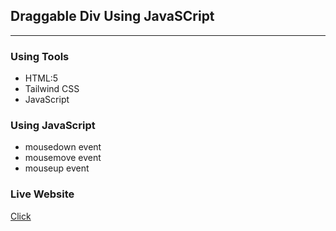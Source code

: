 ## Draggable Div Using JavaSCript
****

### Using Tools
* HTML:5
* Tailwind CSS
* JavaScript

### Using JavaScript
* mousedown event
* mousemove event
* mouseup event

### Live Website
<a href="https://rejoyanislam.github.io/draggable-div-using-javascript/">Click</a>